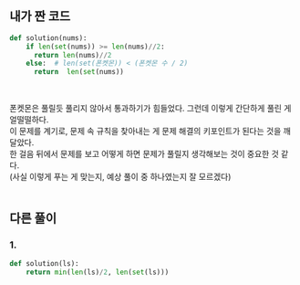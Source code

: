 ## 내가 짠 코드
```python
def solution(nums):
    if len(set(nums)) >= len(nums)//2:
      return len(nums)//2
    else:  # len(set(폰켓몬)) < (폰켓몬 수 / 2)
      return  len(set(nums))
```
<br>

폰켓몬은 풀릴듯 풀리지 않아서 통과하기가 힘들었다. 그런데 이렇게 간단하게 풀린 게 얼떨떨하다.<br>
이 문제를 계기로, 문제 속 규칙을 찾아내는 게 문제 해결의 키포인트가 된다는 것을 깨달았다.<br>
한 걸음 뒤에서 문제를 보고 어떻게 하면 문제가 풀릴지 생각해보는 것이 중요한 것 같다.<br>
(사실 이렇게 푸는 게 맞는지, 예상 풀이 중 하나였는지 잘 모르겠다)
<br><br>

## 다른 풀이
### 1.
```python
def solution(ls):
    return min(len(ls)/2, len(set(ls)))
```
<br><br>
